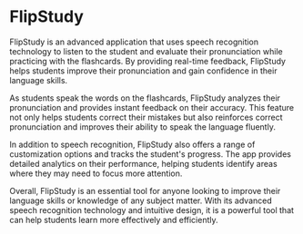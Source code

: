 # FlipStudy

FlipStudy is an advanced application that uses speech recognition technology to listen to the student and evaluate their pronunciation while practicing with the flashcards. By providing real-time feedback, FlipStudy helps students improve their pronunciation and gain confidence in their language skills.

As students speak the words on the flashcards, FlipStudy analyzes their pronunciation and provides instant feedback on their accuracy. This feature not only helps students correct their mistakes but also reinforces correct pronunciation and improves their ability to speak the language fluently.

In addition to speech recognition, FlipStudy also offers a range of customization options and tracks the student's progress. The app provides detailed analytics on their performance, helping students identify areas where they may need to focus more attention.

Overall, FlipStudy is an essential tool for anyone looking to improve their language skills or knowledge of any subject matter. With its advanced speech recognition technology and intuitive design, it is a powerful tool that can help students learn more effectively and efficiently.
